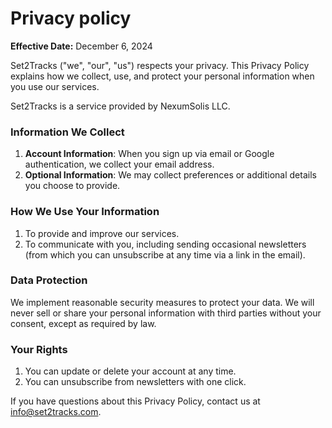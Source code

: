 # Privacy policy

**Effective Date:** December 6, 2024

Set2Tracks ("we", "our", "us") respects your privacy. This Privacy Policy explains how we collect, use, and protect your personal information when you use our services.

Set2Tracks is a service provided by NexumSolis LLC.

### **Information We Collect**

1. **Account Information**: When you sign up via email or Google authentication, we collect your email address.
2. **Optional Information**: We may collect preferences or additional details you choose to provide.

### **How We Use Your Information**

1. To provide and improve our services.
2. To communicate with you, including sending occasional newsletters (from which you can unsubscribe at any time via a link in the email).

### **Data Protection**

We implement reasonable security measures to protect your data. We will never sell or share your personal information with third parties without your consent, except as required by law.

### **Your Rights**

1. You can update or delete your account at any time.
2. You can unsubscribe from newsletters with one click.

If you have questions about this Privacy Policy, contact us at info@set2tracks.com.